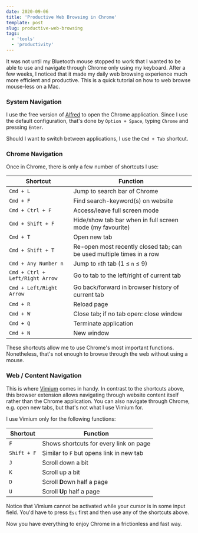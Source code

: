 ```yaml
---
date: 2020-09-06
title: 'Productive Web Browsing in Chrome'
template: post
slug: productive-web-browsing
tags:
  - 'tools'
  - 'productivity'
---
```


It was not until my Bluetooth mouse stopped to work that I wanted to be able to use and navigate through Chrome only using my keyboard. After a few weeks, I noticed that it made my daily web browsing experience much more efficient and productive. This is a quick tutorial on how to web browse mouse-less on a Mac.

### System Navigation

I use the free version of [Alfred](https://www.alfredapp.com/) to open the Chrome application. Since I use the default configuration, that's done by `Option + Space`, typing `Chrome` and pressing `Enter`.

Should I want to switch between applications, I use the `Cmd + Tab` shortcut.

### Chrome Navigation

Once in Chrome, there is only a few number of shortcuts I use:

| Shortcut                        | Function                                                              |
|---------------------------------|-----------------------------------------------------------------------|
| `Cmd + L`                       | Jump to search bar of Chrome                                          |
| `Cmd + F`                       | Find search-keyword(s) on website                                     |
| `Cmd + Ctrl + F`                | Access/leave full screen mode                                         |
| `Cmd + Shift + F`               | Hide/show tab bar when in full screen mode (my favourite)             |
| `Cmd + T`                       | Open new tab                                                          |
| `Cmd + Shift + T`               | Re-open most recently closed tab; can be used multiple times in a row |
| `Cmd + Any Number n`            | Jump to `n`th tab (1 ≤ `n` ≤ 9)                                       |
| `Cmd + Ctrl + Left/Right Arrow` | Go to tab to the left/right of current tab                            |
| `Cmd + Left/Right Arrow`        | Go back/forward in browser history of current tab                     |
| `Cmd + R`                       | Reload page                                                           |
| `Cmd + W`                       | Close tab; if no tab open: close window                               |
| `Cmd + Q`                       | Terminate application                                                 |
| `Cmd + N`                       | New window                                                            |

These shortcuts allow me to use Chrome's most important functions. Nonetheless, that's not enough to browse through the web without using a mouse.

### Web / Content Navigation

This is where [Vimium](https://chrome.google.com/webstore/detail/vimium/dbepggeogbaibhgnhhndojpepiihcmeb?hl=en) comes in handy. In contrast to the shortcuts above, this browser extension allows navigating through website content itself rather than the Chrome application. You can also navigate through Chrome, e.g. open new tabs, but that's not what I use Vimium for.

I use Vimium only for the following functions:
 
| Shortcut    | Function                                 |
|-------------|------------------------------------------|
| `F`         | Shows shortcuts for every link on page   |
| `Shift + F` | Similar to `F` but opens link in new tab |
| `J`         | Scroll down a bit                        |
| `K`         | Scroll up a bit                          |
| `D`         | Scroll **D**own half a page              |
| `U`         | Scroll **U**p half a page                |

Notice that Vimium cannot be activated while your cursor is in some input field. You'd have to press `Esc` first and then use any of the shortcuts above.

Now you have everything to enjoy Chrome in a frictionless and fast way.
